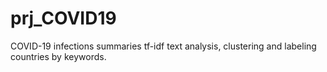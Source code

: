 # prj_COVID19
COVID-19 infections summaries tf-idf text analysis, clustering and labeling countries by keywords.
